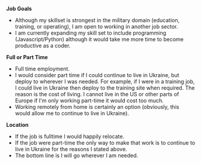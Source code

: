**Job Goals**
- Although my skillset is strongest in the military domain (education, training,
  or operating), I am open to working in another job sector.
- I am currently expanding my skill set to include programming
  (Javascript/Python) although it would take me more time to become productive
  as a coder.

**Full or Part Time**
- Full time employment.
- I would consider part time if I could continue to live in Ukraine, but
  deploy to wherever I was needed. For example, if I were in a training job, I
  could live in Ukraine then deploy to the training site when required. The
  reason is the cost of living. I cannot live in the US or other parts
  of Europe if I'm only working part-time it would cost too much.
- Working remotely from home is certainly an option (obviously, this would
  allow me to continue to live in Ukraine).

**Location**
- If the job is fulltime I would happily relocate.
- If the job were part-time the only way to make that work is to continue to
  live in Ukraine for the reasons I stated above.
- The bottom line is I will go wherever I am needed.